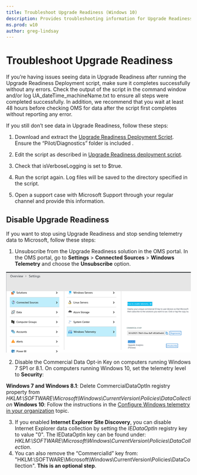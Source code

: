 ```yaml
---
title: Troubleshoot Upgrade Readiness (Windows 10)
description: Provides troubleshooting information for Upgrade Readiness.
ms.prod: w10
author: greg-lindsay
---
```


# Troubleshoot Upgrade Readiness

If you’re having issues seeing data in Upgrade Readiness after running the Upgrade Readiness Deployment script, make sure it completes successfully without any errors. Check the output of the script in the command window and/or log UA_dateTime_machineName.txt to ensure all steps were completed successfully. In addition, we recommend that you wait at least 48 hours before checking OMS for data after the script first completes without reporting any error.

If you still don’t see data in Upgrade Readiness, follow these steps:

1.  Download and extract the [Upgrade Readiness Deployment Script](https://go.microsoft.com/fwlink/?LinkID=822966&clcid=0x409). Ensure the “Pilot/Diagnostics” folder is included .

2.  Edit the script as described in [Upgrade Readiness deployment script](upgrade-readiness-deployment-script.md).

3.  Check that isVerboseLogging is set to $true.

4.  Run the script again. Log files will be saved to the directory specified in the script.

5.  Open a support case with Microsoft Support through your regular channel and provide this information.

## Disable Upgrade Readiness

If you want to stop using Upgrade Readiness and stop sending telemetry data to Microsoft, follow these steps:

1.  Unsubscribe from the Upgrade Readiness solution in the OMS portal. In the OMS portal, go to **Settings** > **Connected Sources** > **Windows Telemetry** and choose the **Unsubscribe** option.

  ![Upgrade Readiness unsubscribe](images/upgrade-analytics-unsubscribe.png)

2.  Disable the Commercial Data Opt-in Key on computers running Windows 7 SP1 or 8.1. On computers running Windows 10, set the telemetry level to **Security**:

  **Windows 7 and Windows 8.1**: Delete CommercialDataOptIn registry property from *HKLM:\SOFTWARE\Microsoft\Windows\CurrentVersion\Policies\DataCollection*
  **Windows 10**: Follow the instructions in the [Configure Windows telemetry in your organization](https://technet.microsoft.com/itpro/windows/manage/configure-windows-telemetry-in-your-organization#enterprise-management) topic.

3.	If you enabled **Internet Explorer Site Discovery**, you can disable Internet Explorer data collection by setting the *IEDataOptIn* registry key to value "0".  The IEDataOptIn key can be found under: *HKLM:\SOFTWARE\Microsoft\Windows\CurrentVersion\Policies\DataCollection*.
4.	You can also remove the “CommercialId” key from: "HKLM:\SOFTWARE\Microsoft\Windows\CurrentVersion\Policies\DataCollection". **This is an optional step**.

